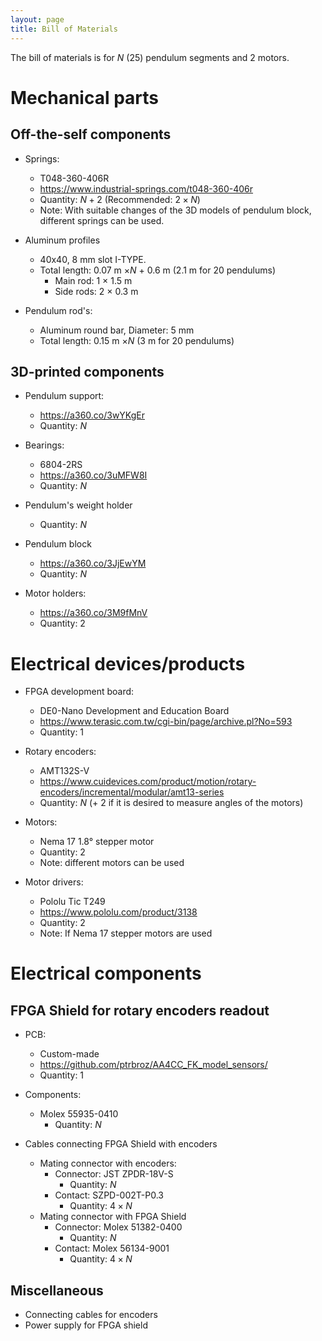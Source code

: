 ```yaml
---
layout: page
title: Bill of Materials
---
```

The bill of materials is for $N$ (25) pendulum segments and 2 motors.

# Mechanical parts

## Off-the-self components
- Springs:
	- T048-360-406R
	- <https://www.industrial-springs.com/t048-360-406r>
	- Quantity: $N+2$ (Recommended: $2\times N$)
	- Note: With suitable changes of the 3D models of pendulum block, different springs can be used. 

- Aluminum profiles
	- 40x40, 8 mm slot I-TYPE.
	- Total length: 0.07 m $\times N$ + 0.6 m (2.1 m for 20 pendulums)
		- Main rod: 1 $\times$ 1.5 m
		- Side rods: 2 $\times$ 0.3 m
- Pendulum rod's:
	- Aluminum round bar, Diameter: 5 mm
	- Total length: 0.15 m $\times N$ (3 m for 20 pendulums)

## 3D-printed components

- Pendulum support:
	- <https://a360.co/3wYKgEr>
	- Quantity: $N$

- Bearings:
	- 6804-2RS
	- <https://a360.co/3uMFW8I>
	- Quantity: $N$


- Pendulum's weight holder
	- Quantity: $N$
	

- Pendulum block
	- <https://a360.co/3JjEwYM>
	- Quantity: $N$
	

- Motor holders:
	- <https://a360.co/3M9fMnV>
	- Quantity: 2

# Electrical devices/products
- FPGA development board:
	- DE0-Nano Development and Education Board
	- <https://www.terasic.com.tw/cgi-bin/page/archive.pl?No=593>
	- Quantity: 1

- Rotary encoders:
	- AMT132S-V
	- <https://www.cuidevices.com/product/motion/rotary-encoders/incremental/modular/amt13-series>
	- Quantity: _N_ (+ 2 if it is desired to measure angles of the motors)
	
- Motors:
	- Nema 17 1.8° stepper motor
	- Quantity: 2
	- Note: different motors can be used
	
- Motor drivers:
	- Pololu Tic T249
	- <https://www.pololu.com/product/3138>
	- Quantity: 2
	- Note: If Nema 17 stepper motors are used

# Electrical components

## FPGA Shield for rotary encoders readout
- PCB:
	- Custom-made
	- <https://github.com/ptrbroz/AA4CC_FK_model_sensors/>
	- Quantity: 1 

- Components:
  - Molex 55935-0410
    - Quantity: $N$ 

- Cables connecting FPGA Shield with encoders
	- Mating connector with encoders: 
    	- Connector: JST ZPDR-18V-S
        	- Quantity: $N$ 
    	- Contact: SZPD-002T-P0.3
        	- Quantity: $4\times N$ 
	- Mating connector with FPGA Shield
    	- Connector: Molex 51382-0400
        	- Quantity: $N$ 
    	- Contact: Molex 56134-9001
        	- Quantity: $4\times N$ 
## Miscellaneous

- Connecting cables for encoders
- Power supply for FPGA shield
